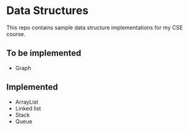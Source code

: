 # Data Structures

This repo contains sample data structure implementations for my CSE course.

## To be implemented

  - Graph

## Implemented

  - ArrayList
  - Linked list
  - Stack
  - Queue
